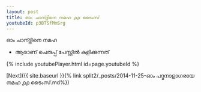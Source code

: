 ```yaml
---
layout: post
title: ഓം ചാന്ദ്നിനെ നമഹ ൧൧ ടൈംസ്
youtubeId: p3BTSfMmSrg
---
```

 
 
 ഓം ചാന്ദ്നിനെ നമഹ 
 
 -  ആരാണ് ചെരുപ്പ് പേസ്റ്റിൽ കുളിക്കുന്നത് 
 
  
 
  
 
 
 
 
 
 


{% include youtubePlayer.html id=page.youtubeId %}
 
[Next]({{ site.baseurl }}{% link  split2/_posts/2014-11-25-ഓം പദ്മനാളാഗരായ നമഹ ൧൧ ടൈംസ്.md%})
 
